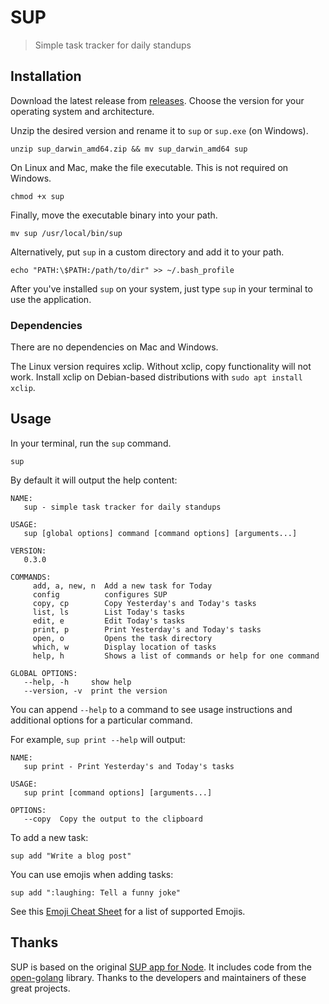 # SUP

> Simple task tracker for daily standups

## Installation

Download the latest release from [releases](https://github.com/knicklabs/sup/releases).
Choose the version for your operating system and architecture.

Unzip the desired version and rename it to `sup` or `sup.exe` (on Windows).

```
unzip sup_darwin_amd64.zip && mv sup_darwin_amd64 sup
```

On Linux and Mac, make the file executable. This is not required on Windows. 

```
chmod +x sup
```

Finally, move the executable binary into your path.

```
mv sup /usr/local/bin/sup
```

Alternatively, put `sup` in a custom directory and add it to your path.

```
echo "PATH:\$PATH:/path/to/dir" >> ~/.bash_profile
```

After you've installed `sup` on your system, just type `sup` in your terminal to use the application.

### Dependencies

There are no dependencies on Mac and Windows.

The Linux version requires xclip. Without xclip, copy functionality will not work. Install xclip on Debian-based distributions with `sudo apt install xclip`.

## Usage

In your terminal, run the `sup` command.

```
sup
```

By default it will output the help content:

```
NAME:
   sup - simple task tracker for daily standups

USAGE:
   sup [global options] command [command options] [arguments...]

VERSION:
   0.3.0

COMMANDS:
     add, a, new, n  Add a new task for Today
     config          configures SUP
     copy, cp        Copy Yesterday's and Today's tasks
     list, ls        List Today's tasks
     edit, e         Edit Today's tasks
     print, p        Print Yesterday's and Today's tasks
     open, o         Opens the task directory
     which, w        Display location of tasks
     help, h         Shows a list of commands or help for one command

GLOBAL OPTIONS:
   --help, -h     show help
   --version, -v  print the version
```

You can append `--help` to a command to see usage instructions and additional options for a particular command.

For example, `sup print --help` will output:

```
NAME:
   sup print - Print Yesterday's and Today's tasks

USAGE:
   sup print [command options] [arguments...]

OPTIONS:
   --copy  Copy the output to the clipboard
```

To add a new task:

```
sup add "Write a blog post"
```

You can use emojis when adding tasks:

```
sup add ":laughing: Tell a funny joke"
```

See this [Emoji Cheat Sheet](https://www.webfx.com/tools/emoji-cheat-sheet/) for a list of supported Emojis.

## Thanks

SUP is based on the original [SUP app for Node](https://github.com/ItsJonQ/sup). It includes code from the [open-golang](https://github.com/skratchdot/open-golang) library. Thanks to the developers and maintainers of these great projects.
